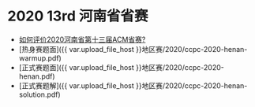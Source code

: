 # 2020 13rd 河南省省赛

- [如何评价2020河南省第十三届ACM省赛?](https://www.zhihu.com/question/431302284)
- [热身赛题面]({{ var.upload_file_host }}地区赛/2020/ccpc-2020-henan-warmup.pdf)
- [正式赛题面]({{ var.upload_file_host }}地区赛/2020/ccpc-2020-henan.pdf)
- [正式赛题解]({{ var.upload_file_host }}地区赛/2020/ccpc-2020-henan-solution.pdf)

